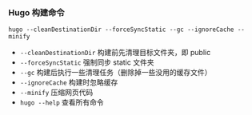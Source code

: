 ### Hugo 构建命令

```
hugo --cleanDestinationDir --forceSyncStatic --gc --ignoreCache --minify
```

- `--cleanDestinationDir` 构建前先清理目标文件夹，即 public  
- `--forceSyncStatic` 强制同步 static 文件夹  
- `--gc` 构建后执行一些清理任务（删除掉一些没用的缓存文件）  
- `--ignoreCache` 构建时忽略缓存  
- `--minify` 压缩网页代码  
- `hugo --help` 查看所有命令  